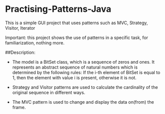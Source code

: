 # Practising-Patterns-Java
This is a simple GUI project that uses patterns such as MVC, Strategy, Visitor, Iterator

Important: this project shows the use of patterns in a specific task, for familiarization, nothing more.

##Description:

- The model is a BitSet class, which is a sequence of zeros and ones.
It represents an abstract sequence of natural numbers which is determined by the following rules:
If the i-th element of BitSet is equal to 1, then the element with value i is present, otherwise it is not.

- Strategy and Visitor patterns are used to calculate the cardinality of the original sequence in different ways.

- The MVC pattern is used to change and display the data on(from) the frame.
